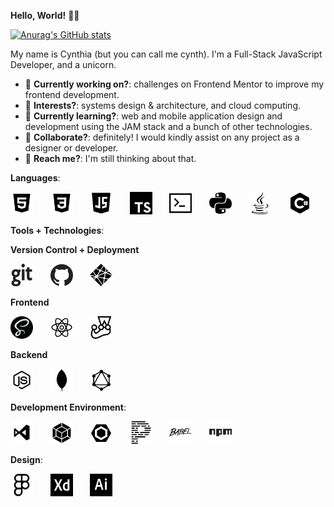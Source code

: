 **Hello, World!** 👋🏾

[![Anurag's GitHub stats](https://github-readme-stats.vercel.app/api?username=likelytwitchdollop&show_icons=true&theme=graywhite)](https://github.com/anuraghazra/github-readme-stats)

My name is Cynthia (but you can call me cynth). I'm a Full-Stack JavaScript Developer, and a unicorn.

- 👀 **Currently working on?**: challenges on Frontend Mentor to improve my frontend development.
- 👀 **Interests?**: systems design & architecture, and cloud computing.
- 👀 **Currently learning?**: web and mobile application design and development using the JAM stack and a bunch of other technologies.
- 👀 **Collaborate?**: definitely! I would kindly assist on any project as a designer or developer.
- 👀 **Reach me?**: I'm still thinking about that.

**Languages**:
<p float="left">
  <img src="./assets/html-1.png" alt="HTML" width="36px" height="36px">
  &nbsp;&nbsp;&nbsp;&nbsp;&nbsp;
  <img src="./assets/css-1.png" alt="CSS" width="36px" height="36px">
  &nbsp;&nbsp;&nbsp;&nbsp;&nbsp;
  <img src="./assets/javascript-1.png" alt="JavaScript" width="36px" height="36px">
  &nbsp;&nbsp;&nbsp;&nbsp;&nbsp;
  <img src="./assets/typescript-1.png" alt="TypeScript" width="36px" height="36px">
  &nbsp;&nbsp;&nbsp;&nbsp;&nbsp;
  <img src="./assets/bash-1.png" alt="Bash" width="36px" height="36px">
  &nbsp;&nbsp;&nbsp;&nbsp;&nbsp;
  <img src="./assets/python-1.png" alt="Python" width="36px" height="36px">
  &nbsp;&nbsp;&nbsp;&nbsp;&nbsp;
  <img src="./assets/java-1.png" alt="Java" width="36px" height="36px">
  &nbsp;&nbsp;&nbsp;&nbsp;&nbsp;
  <img src="./assets/csharp-2.png" alt="C#" width="36px" height="36px">
</p>

**Tools + Technologies**:

**Version Control + Deployment**
<p float="left">
  <img src="./assets/git-1.png" alt="Git" width="36px" height="36px">
  &nbsp;&nbsp;&nbsp;&nbsp;&nbsp;
  <img src="./assets/github-1.png" alt="GitHub" width="36px" height="36px">
  &nbsp;&nbsp;&nbsp;&nbsp;&nbsp;
  <img src="./assets/netlify-1.png" alt="Netlify" width="36px" height="36px">
</p>

**Frontend**
<p float="left">
  <img src="./assets/sass-1.png" alt="Sass" width="36px" height="36px">
  &nbsp;&nbsp;&nbsp;&nbsp;&nbsp;
  <img src="./assets/react-1.png" alt="React.js" width="36px" height="36px">
  &nbsp;&nbsp;&nbsp;&nbsp;&nbsp;
  <img src="./assets/jest-1.png" alt="Jest" width="36px" height="36px">
</p>

**Backend**
<p float="left">
  <img src="./assets/nodejs-1.png" alt="Node.js" width="36px" height="36px">
  &nbsp;&nbsp;&nbsp;&nbsp;&nbsp;
  <img src="./assets/mongodb-1.png" alt="MongoDB" width="36px" height="36px">
  &nbsp;&nbsp;&nbsp;&nbsp;&nbsp;
  <img src="./assets/graphql-1.png" alt="GraphQL" width="36px" height="36px">
</p>

**Development Environment**:
<p float="left">
  <img src="./assets/vs-code-1.png" alt="VS Code" width="36px" height="36px">
  &nbsp;&nbsp;&nbsp;&nbsp;&nbsp;
  <img src="./assets/webpack-1.png" alt="Webpack" width="36px" height="36px">
  &nbsp;&nbsp;&nbsp;&nbsp;&nbsp;
  <img src="./assets/eslint-1.png" alt="ES Lint" width="36px" height="36px">
  &nbsp;&nbsp;&nbsp;&nbsp;&nbsp;
  <img src="./assets/prettier-1.png" alt="Prettier" width="36px" height="36px">
  &nbsp;&nbsp;&nbsp;&nbsp;&nbsp;
  <img src="./assets/babel-1.png" alt="Babel" width="36px" height="36px">
  &nbsp;&nbsp;&nbsp;&nbsp;&nbsp;
  <img src="./assets/npm-1.png" alt="nmp" width="36px" height="36px">
  &nbsp;&nbsp;&nbsp;&nbsp;&nbsp;
</p>

**Design**:
<p float="left">
  <img src="./assets/figma-1.png" alt="Figma" width="36px" height="36px">
  &nbsp;&nbsp;&nbsp;&nbsp;&nbsp;
  <img src="./assets/xd-1.png" alt="Adobe XD" width="36px" height="36px">
  &nbsp;&nbsp;&nbsp;&nbsp;&nbsp;
  <img src="./assets/illustrator-1.png" alt="Illustrator" width="36px" height="36px">
  &nbsp;&nbsp;&nbsp;&nbsp;&nbsp;
</p>

<!---
**Attributtions**:
<div>Icons made by <a href="https://www.freepik.com" title="Freepik">Freepik</a> from <a href="https://www.flaticon.com/" title="Flaticon">www.flaticon.com</a></div>
--->

<!---
likelytwitchdollop/likelytwitchdollop is a ✨ special ✨ repository because its `README.md` (this file) appears on your GitHub profile.
You can click the Preview link to take a look at your changes.
--->
